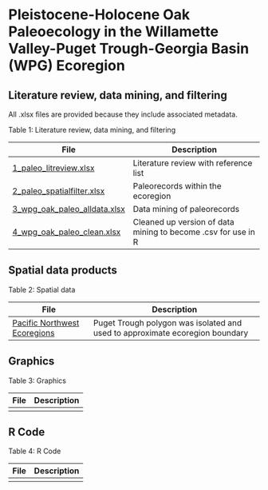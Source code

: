 # Pleistocene-Holocene Oak Paleoecology in the Willamette Valley-Puget Trough-Georgia Basin (WPG) Ecoregion

## Literature review, data mining, and filtering

All .xlsx files are provided because they include associated metadata. 

Table 1: Literature review, data mining, and filtering

| File | Description |
|---|---|
| [1_paleo_litreview.xlsx](https://github.com/larissaissabron/WPG_paleo_oaks/blob/main/1_paleo_litreview.xlsx) | Literature review with reference list |
| [2_paleo_spatialfilter.xlsx](https://github.com/larissaissabron/WPG_paleo_oaks/blob/main/2_paleo_spatialfilter.xlsx) | Paleorecords within the ecoregion |
| [3_wpg_oak_paleo_alldata.xlsx](https://github.com/larissaissabron/WPG_paleo_oaks/blob/main/3_wpg_oak_paleo_alldata.xlsx) | Data mining of paleorecords |
| [4_wpg_oak_paleo_clean.xlsx](https://github.com/larissaissabron/WPG_paleo_oaks/blob/main/4_wpg_oak_paleo_clean.xlsx) | Cleaned up version of data mining to become .csv for use in R |

## Spatial data products 

Table 2: Spatial data

| File | Description |
|---|---|
| [Pacific Northwest Ecoregions](https://data-wadnr.opendata.arcgis.com/datasets/3b9362e8f29e465a985aa8ddc8de2d86_0/about) | Puget Trough polygon was isolated and used to approximate ecoregion boundary |

## Graphics

Table 3: Graphics

| File | Description |
|---|---|
|||

## R Code

Table 4: R Code

| File | Description |
|---|---|
|||


